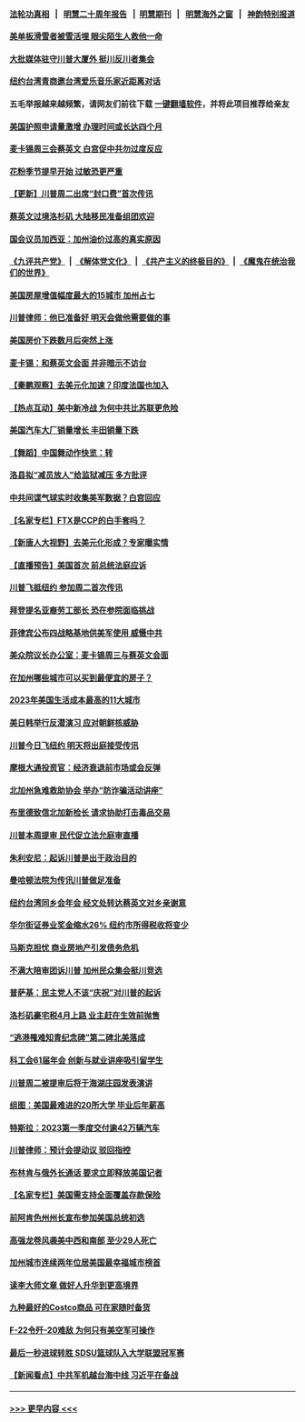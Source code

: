 #### [法轮功真相](https://github.com/gfw-breaker/truth/blob/master/README.md?t=0) &nbsp;&nbsp;|&nbsp;&nbsp; [明慧二十周年报告](https://github.com/gfw-breaker/mh-reports/blob/master/README.md?t=0) &nbsp;&nbsp;|&nbsp;&nbsp;[明慧期刊](https://github.com/gfw-breaker/mh-qikan) &nbsp;&nbsp;|&nbsp;&nbsp; [明慧海外之窗](https://github.com/gfw-breaker/mh-news/blob/master/README.md?t=0) &nbsp;&nbsp;|&nbsp;&nbsp; [神韵特别报道](https://github.com/gfw-breaker/mh-news/blob/master/shenyun.md?t=0)
#### [美单板滑雪者被雪活埋 眼尖陌生人救他一命](../pages/nsc412/n13964826.md?t=04041843) 
#### [大批媒体驻守川普大厦外 挺川反川者集会](../pages/nsc412/n13964871.md?t=04041843) 
#### [纽约台湾青商邀台湾爱乐音乐家近距离对话](../pages/nsc412/n13964837.md?t=04041843) 
#### 五毛举报越来越频繁，请网友们前往下载 [一键翻墙软件](https://github.com/gfw-breaker/ssr-accounts)，并将此项目推荐给亲友
#### [美国护照申请量激增 办理时间或长达四个月](../pages/nsc412/n13964739.md?t=04041843) 
#### [麦卡锡周三会蔡英文 白宫促中共勿过度反应](../pages/nsc412/n13964812.md?t=04041843) 
#### [花粉季节提早开始 过敏恐更严重](../pages/nsc412/n13964835.md?t=04041843) 
#### [【更新】川普周二出席“封口费”首次传讯](../pages/nsc412/n13964764.md?t=04041843) 
#### [蔡英文过境洛杉矶 大陆移民准备组团欢迎](../pages/nsc412/n13964789.md?t=04041843) 
#### [国会议员加西亚：加州油价过高的真实原因](../pages/nsc412/n13964782.md?t=04041843) 
#### [《九评共产党》](https://github.com/begood0513/9ping.md/blob/master/README.md) &nbsp;|&nbsp; [《解体党文化》](../../../../jtdwh.md/blob/master/README.md)  &nbsp;|&nbsp; [《共产主义的终极目的》](../../../../gczydzjmd.md/blob/master/README.md) &nbsp;|&nbsp; [《魔鬼在统治我们的世界》](../../../../mgztzwmdsj.md/blob/master/README.md) 
#### [美国房屋增值幅度最大的15城市 加州占七](../pages/nsc412/n13964649.md?t=04041843) 
#### [川普律师：他已准备好 明天会做他需要做的事](../pages/nsc412/n13964682.md?t=04041843) 
#### [美国房价下跌数月后突然上涨](../pages/nsc412/n13964738.md?t=04041843) 
#### [麦卡锡：和蔡英文会面 并非暗示不访台](../pages/nsc412/n13964697.md?t=04041843) 
#### [【秦鹏观察】去美元化加速？印度法国也加入](../pages/nsc412/n13964723.md?t=04041843) 
#### [【热点互动】美中新冷战 为何中共比苏联更危险](../pages/nsc412/n13964676.md?t=04041843) 
#### [美国汽车大厂销量增长 丰田销量下跌](../pages/nsc412/n13964692.md?t=04041843) 
#### [【舞蹈】中国舞动作快览：转](../pages/nsc412/n13964557.md?t=04041843) 
#### [洛县拟“减员放人”给监狱减压 多方批评](../pages/nsc412/n13964654.md?t=04041843) 
#### [中共间谍气球实时收集美军数据？白宫回应](../pages/nsc412/n13964606.md?t=04041843) 
#### [【名家专栏】FTX是CCP的白手套吗？](../pages/nsc412/n13964456.md?t=04041843) 
#### [【新唐人大视野】去美元化形成？专家曝实情](../pages/nsc412/n13964577.md?t=04041843) 
#### [【直播预告】美国首次 前总统法庭应诉](../pages/nsc412/n13964592.md?t=04041843) 
#### [川普飞抵纽约 参加周二首次传讯](../pages/nsc412/n13964587.md?t=04041843) 
#### [拜登提名亚裔劳工部长 恐在参院面临挑战](../pages/nsc412/n13964519.md?t=04041843) 
#### [菲律宾公布四战略基地供美军使用 威慑中共](../pages/nsc412/n13964537.md?t=04041843) 
#### [美众院议长办公室：麦卡锡周三与蔡英文会面](../pages/nsc412/n13964550.md?t=04041843) 
#### [在加州哪些城市可以买到最便宜的房子？](../pages/nsc412/n13964293.md?t=04041843) 
#### [2023年美国生活成本最高的11大城市](../pages/nsc412/n13964289.md?t=04041843) 
#### [美日韩举行反潜演习 应对朝鲜核威胁](../pages/nsc412/n13964480.md?t=04041843) 
#### [川普今日飞纽约 明天将出庭接受传讯](../pages/nsc412/n13964354.md?t=04041843) 
#### [摩根大通投资官：经济衰退前市场或会反弹](../pages/nsc412/n13964387.md?t=04041843) 
#### [北加州急难救助协会 举办“防诈骗活动讲座”](../pages/nsc412/n13964296.md?t=04041843) 
#### [布里德致信北加新检长 请求协助打击毒品交易](../pages/nsc412/n13964271.md?t=04041843) 
#### [川普本周提审 民代促立法允庭审直播](../pages/nsc412/n13964232.md?t=04041843) 
#### [朱利安尼：起诉川普是出于政治目的](../pages/nsc412/n13964234.md?t=04041843) 
#### [曼哈顿法院为传讯川普做足准备](../pages/nsc412/n13964230.md?t=04041843) 
#### [纽约台湾同乡会年会 经文处转达蔡英文对乡亲谢意](../pages/nsc412/n13963723.md?t=04041843) 
#### [华尔街证券业奖金缩水26% 纽约市所得税收将变少](../pages/nsc412/n13964201.md?t=04041843) 
#### [马斯克担忧 商业房地产引发债务危机](../pages/nsc412/n13964240.md?t=04041843) 
#### [不满大陪审团诉川普 加州民众集会挺川竞选](../pages/nsc412/n13964174.md?t=04041843) 
#### [普萨基：民主党人不该“庆祝”对川普的起诉](../pages/nsc412/n13964029.md?t=04041843) 
#### [洛杉矶豪宅税4月上路 业主赶在生效前抛售](../pages/nsc412/n13964164.md?t=04041843) 
#### [“逃港罹难知青纪念碑”第二碑北美落成](../pages/nsc412/n13963514.md?t=04041843) 
#### [科工会61届年会 创新与就业讲座吸引留学生](../pages/nsc412/n13964068.md?t=04041843) 
#### [川普周二被提审后将于海湖庄园发表演讲](../pages/nsc412/n13963982.md?t=04041843) 
#### [组图：美国最难进的20所大学 毕业后年薪高](../pages/nsc412/n13959851.md?t=04041843) 
#### [特斯拉：2023第一季度交付逾42万辆汽车](../pages/nsc412/n13963975.md?t=04041843) 
#### [川普律师：预计会提动议 驳回指控](../pages/nsc412/n13963958.md?t=04041843) 
#### [布林肯与俄外长通话 要求立即释放美国记者](../pages/nsc412/n13963946.md?t=04041843) 
#### [【名家专栏】美国需支持全面覆盖存款保险](../pages/nsc412/n13963860.md?t=04041843) 
#### [前阿肯色州州长宣布参加美国总统初选](../pages/nsc412/n13963935.md?t=04041843) 
#### [高强龙卷风袭美中西和南部 至少29人死亡](../pages/nsc412/n13963807.md?t=04041843) 
#### [加州城市连续两年位居美国最幸福城市榜首](../pages/nsc412/n13963178.md?t=04041843) 
#### [读李大师文章 做好人升华到更高境界](../pages/nsc412/n13962050.md?t=04041843) 
#### [九种最好的Costco商品 可在家随时备货](../pages/nsc412/n13962245.md?t=04041843) 
#### [F-22令歼-20难敌 为何只有美空军可操作](../pages/nsc412/n13961165.md?t=04041843) 
#### [最后一秒进球转胜 SDSU篮球队入大学联盟冠军赛](../pages/nsc412/n13963492.md?t=04041843) 
#### [【新闻看点】中共军机越台海中线 习近平在备战](../pages/nsc412/n13963483.md?t=04041843) 

----
#### [ >>> 更早内容 <<< ](../indexes/nsc412-earlier.md)
